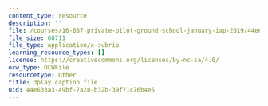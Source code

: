 ```yaml
---
content_type: resource
description: ''
file: /courses/16-687-private-pilot-ground-school-january-iap-2019/44e633a349bf7a28b32b39f71c76b4e5_6oZL2c3tgps.srt
file_size: 68711
file_type: application/x-subrip
learning_resource_types: []
license: https://creativecommons.org/licenses/by-nc-sa/4.0/
ocw_type: OCWFile
resourcetype: Other
title: 3play caption file
uid: 44e633a3-49bf-7a28-b32b-39f71c76b4e5
---
```

